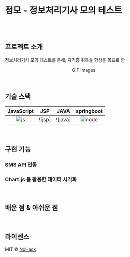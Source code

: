 # 정모 - 정보처리기사 모의 테스트

<p align="center">
  <br>
  
  <br>
</p>


## 프로젝트 소개

<p align="justify">
정보처리기사 모의 테스트를 통해, 자격증 취득률 향상을 목표로 함
</p>

<p align="center">
GIF Images
</p>

<br>

## 기술 스택

| JavaScript | JSP |  JAVA   | springboot  |
| :--------: | :--------: | :------: | :-----: |
|   ![js]    |   ![jsp]    | ![java] | ![node] |

<br>

## 구현 기능

### SMS API 연동

### Chart.js 를 활용한 데이터 시각화


<br>

## 배운 점 & 아쉬운 점

<p align="justify">

</p>

<br>

## 라이센스

MIT &copy; [NoHack](mailto:lbjp114@gmail.com)

<!-- Stack Icon Refernces -->

[js]: /images/stack/javascript.svg
[ts]: /images/stack/typescript.svg
[react]: /images/stack/react.svg
[node]: /images/stack/node.svg
